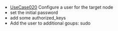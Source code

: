  * [UseCase020](../requirements/UseCase020.md) Configure a user for the target node
  * set the initial password
  * add some authorized_keys
  * Add the user to additional goups: sudo
